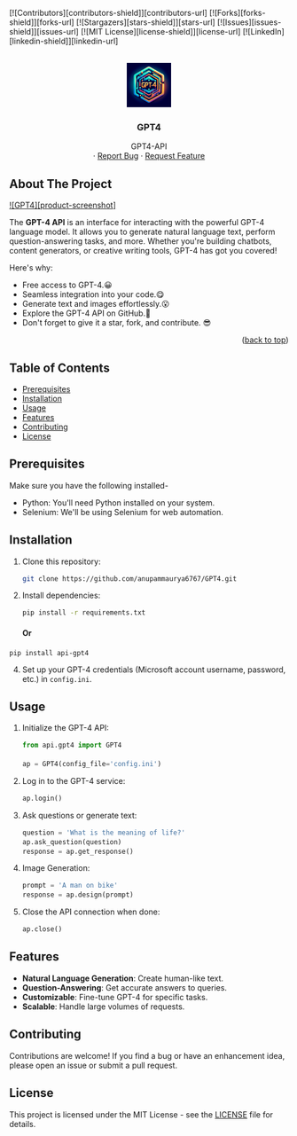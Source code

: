 <div id="top"></div>

<!-- PROJECT SHIELDS -->
[![Contributors][contributors-shield]][contributors-url]
[![Forks][forks-shield]][forks-url]
[![Stargazers][stars-shield]][stars-url]
[![Issues][issues-shield]][issues-url]
[![MIT License][license-shield]][license-url]
[![LinkedIn][linkedin-shield]][linkedin-url]



<!-- PROJECT LOGO -->
<br />
<div align="center">
  <a href="https://github.com/anupammaurya6767/GPT4">
    <img src="https://github.com/anupammaurya6767/GPT4/raw/main/assets/Designer.png" alt="Logo" width="80" height="80">
  </a>

  <h3 align="center">GPT4</h3>

  <p align="center">
     GPT4-API
    <br />
    ·
    <a href="https://github.com/anupammaurya6767/GPT4/issues">Report Bug</a>
    ·
    <a href="https://github.com/anupammaurya6767/GPT4/issues">Request Feature</a>
  </p>
</div>


<!-- ABOUT THE PROJECT -->
## About The Project

[![GPT4][product-screenshot]](https://github.com/anupammaurya6767/GPT4/raw/main/assets/x%20vfdzv.png)

The **GPT-4 API** is an interface for interacting with the powerful GPT-4 language model. It allows you to generate natural language text, perform question-answering tasks, and more. Whether you're building chatbots, content generators, or creative writing tools, GPT-4 has got you covered!

Here's why:
* Free access to GPT-4.😀
* Seamless integration into your code.😋
* Generate text and images effortlessly.😮
* Explore the GPT-4 API on GitHub.🌟
* Don't forget to give it a star, fork, and contribute. 😎


<p align="right">(<a href="#top">back to top</a>)</p>


## Table of Contents

- [Prerequisites](#prerequisites)
- [Installation](#installation)
- [Usage](#usage)
- [Features](#features)
- [Contributing](#contributing)
- [License](#license)

## Prerequisites

Make sure you have the following installed-

- Python: You'll need Python installed on your system.
- Selenium: We'll be using Selenium for web automation.

## Installation

1. Clone this repository:

    ```bash
    git clone https://github.com/anupammaurya6767/GPT4.git
    ```

2. Install dependencies:

    ```bash
    pip install -r requirements.txt
    ```

    #### Or
```
pip install api-gpt4
```

4. Set up your GPT-4 credentials (Microsoft account username, password, etc.) in `config.ini`.

## Usage

1. Initialize the GPT-4 API:

    ```python
    from api.gpt4 import GPT4

    ap = GPT4(config_file='config.ini')
    ```

2. Log in to the GPT-4 service:

    ```python
    ap.login()
    ```

3. Ask questions or generate text:

    ```python
    question = 'What is the meaning of life?'
    ap.ask_question(question)
    response = ap.get_response()
    ```

4. Image Generation:

    ```python
    prompt = 'A man on bike'
    response = ap.design(prompt)
    ```

5. Close the API connection when done:

    ```python
    ap.close()
    ```

## Features

- **Natural Language Generation**: Create human-like text.
- **Question-Answering**: Get accurate answers to queries.
- **Customizable**: Fine-tune GPT-4 for specific tasks.
- **Scalable**: Handle large volumes of requests.

## Contributing

Contributions are welcome! If you find a bug or have an enhancement idea, please open an issue or submit a pull request.

## License

This project is licensed under the MIT License - see the [LICENSE](LICENSE) file for details.
